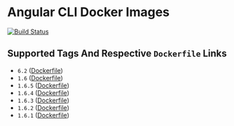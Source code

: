 # Angular CLI Docker Images

[![Build Status](https://travis-ci.org/schroedan/docker-hub-ng.svg?branch=6.2)](https://travis-ci.org/schroedan/docker-hub-ng)

## Supported Tags And Respective `Dockerfile` Links

* `6.2` ([Dockerfile](https://github.com/schroedan/docker-hub-ng/blob/6.2/6.2/Dockerfile))
* `1.6` ([Dockerfile](https://github.com/schroedan/docker-hub-ng/blob/1.6/1.6/Dockerfile))
* `1.6.5` ([Dockerfile](https://github.com/schroedan/docker-hub-ng/blob/1.6.5/1.6/Dockerfile))
* `1.6.4` ([Dockerfile](https://github.com/schroedan/docker-hub-ng/blob/1.6.4/1.6/Dockerfile))
* `1.6.3` ([Dockerfile](https://github.com/schroedan/docker-hub-ng/blob/1.6.3/1.6/Dockerfile))
* `1.6.2` ([Dockerfile](https://github.com/schroedan/docker-hub-ng/blob/1.6.2/1.6/Dockerfile))
* `1.6.1` ([Dockerfile](https://github.com/schroedan/docker-hub-ng/blob/1.6.1/1.6/Dockerfile))
